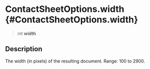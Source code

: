 ContactSheetOptions.width {#ContactSheetOptions.width}
=========================

> int **width**

Description
-----------

The width (in pixels) of the resulting document. Range: 100 to 2900.
